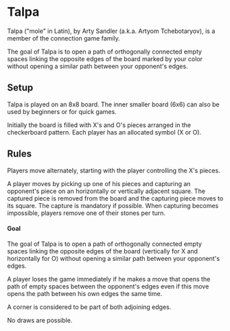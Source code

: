 # Talpa
Talpa ("mole" in Latin), by Arty Sandler (a.k.a. Artyom Tchebotaryov), is a member of the connection game family.

The goal of Talpa is to open a path of orthogonally connected empty spaces linking the opposite edges of the board marked by your color without opening a similar path between your opponent's edges. 

## Setup
Talpa is played on an 8x8 board. The inner smaller board (6x6) can also be used by beginners or for quick games.

Initially the board is filled with X's and O's pieces arranged in the checkerboard pattern. Each player has an allocated symbol (X or O).

## Rules
Players move alternately, starting with the player controlling the X's pieces.

A player moves by picking up one of his pieces and capturing an opponent's piece on an horizontally or vertically adjacent square. The captured piece is removed from the board and the capturing piece moves to its square. The capture is mandatory if possible. When capturing becomes impossible, players remove one of their stones per turn. 

#### Goal
The goal of Talpa is to open a path of orthogonally connected empty spaces linking the opposite edges of the board (vertically for X and horizontally for O) without opening a similar path between your opponent's edges.

A player loses the game immediately if he makes a move that opens the path of empty spaces between the opponent's edges even if this move opens the path between his own edges the same time.

A corner is considered to be part of both adjoining edges.

No draws are possible. 
